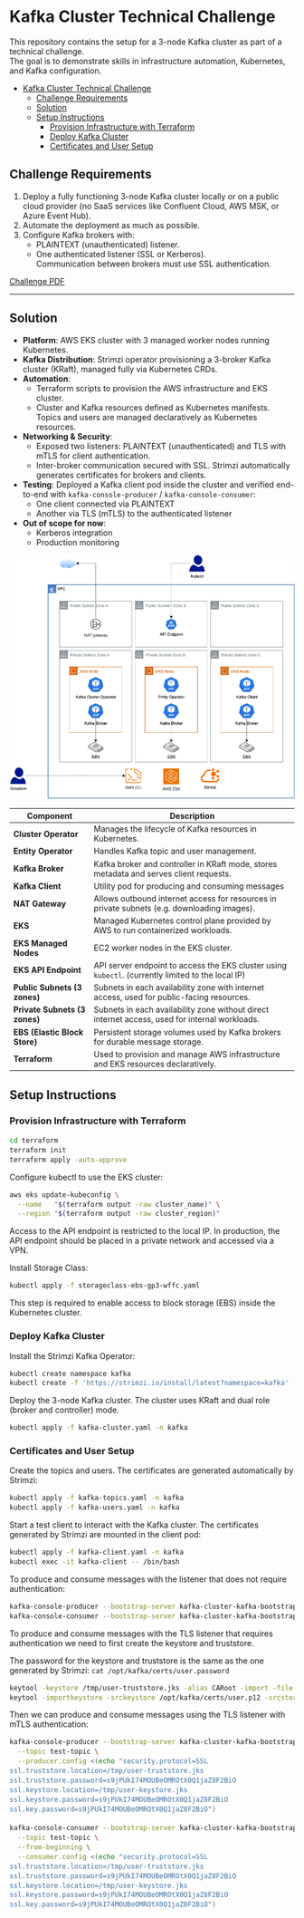 # Kafka Cluster Technical Challenge

This repository contains the setup for a 3-node Kafka cluster as part of a technical challenge.  
The goal is to demonstrate skills in infrastructure automation, Kubernetes, and Kafka configuration.

<!-- TOC -->
* [Kafka Cluster Technical Challenge](#kafka-cluster-technical-challenge)
  * [Challenge Requirements](#challenge-requirements)
  * [Solution](#solution-)
  * [Setup Instructions](#setup-instructions)
    * [Provision Infrastructure with Terraform](#provision-infrastructure-with-terraform)
    * [Deploy Kafka Cluster](#deploy-kafka-cluster)
    * [Certificates and User Setup](#certificates-and-user-setup)
<!-- TOC -->

## Challenge Requirements

1. Deploy a fully functioning 3-node Kafka cluster locally or on a public cloud provider (no SaaS services like Confluent Cloud, AWS MSK, or Azure Event Hub).
2. Automate the deployment as much as possible.
3. Configure Kafka brokers with:
    - PLAINTEXT (unauthenticated) listener.
    - One authenticated listener (SSL or Kerberos).  
      Communication between brokers must use SSL authentication.

[Challenge PDF](./DevOps-Exercise-Kafka-Generic.pdf)


---

## Solution 

- **Platform**: AWS EKS cluster with 3 managed worker nodes running Kubernetes.
- **Kafka Distribution**: Strimzi operator provisioning a 3-broker Kafka cluster (KRaft), managed fully via Kubernetes CRDs.
- **Automation**: 
  - Terraform scripts to provision the AWS infrastructure and EKS cluster.
  - Cluster and Kafka resources defined as Kubernetes manifests. Topics and users are managed declaratively as Kubernetes resources.
- **Networking & Security**:
   - Exposed two listeners: PLAINTEXT (unauthenticated) and TLS with mTLS for client authentication.
   - Inter-broker communication secured with SSL. Strimzi automatically generates certificates for brokers and clients.
- **Testing**: Deployed a Kafka client pod inside the cluster and verified end-to-end with `kafka-console-producer` / `kafka-console-consumer`:
   - One client connected via PLAINTEXT
   - Another via TLS (mTLS) to the authenticated listener
- **Out of scope for now**:
   - Kerberos integration
   - Production monitoring

![alt text](diagram.png)

| Component                     | Description                                                                                        |
|-------------------------------|----------------------------------------------------------------------------------------------------|
| **Cluster Operator**          | Manages the lifecycle of Kafka resources in Kubernetes.                                            |
| **Entity Operator**           | Handles Kafka topic and user management.                                                           |
| **Kafka Broker**              | Kafka broker and controller in KRaft mode, stores metadata and serves client requests.             |
| **Kafka Client**              | Utility pod for producing and consuming messages                                                   |
| **NAT Gateway**               | Allows outbound internet access for resources in private subnets (e.g. downloading images).        |
| **EKS**                       | Managed Kubernetes control plane provided by AWS to run containerized workloads.                   |
| **EKS Managed Nodes**         | EC2 worker nodes in the EKS cluster.                                                               |
| **EKS API Endpoint**          | API server endpoint to access the EKS cluster using `kubectl`. (currently limited to the local IP) |
| **Public Subnets (3 zones)**  | Subnets in each availability zone with internet access, used for public-facing resources.          |
| **Private Subnets (3 zones)** | Subnets in each availability zone without direct internet access, used for internal workloads.     |
| **EBS (Elastic Block Store)** | Persistent storage volumes used by Kafka brokers for durable message storage.                      |
| **Terraform**                 | Used to provision and manage AWS infrastructure and EKS resources declaratively.                   |


## Setup Instructions

### Provision Infrastructure with Terraform

```bash
cd terraform
terraform init
terraform apply -auto-approve
```

Configure kubectl to use the EKS cluster:
```bash
aws eks update-kubeconfig \
  --name   "$(terraform output -raw cluster_name)" \
  --region "$(terraform output -raw cluster_region)"
```
Access to the API endpoint is restricted to the local IP. In production, the API endpoint should be placed in a private network and accessed via a VPN.

Install Storage Class:
```bash
kubectl apply -f storageclass-ebs-gp3-wffc.yaml
```
This step is required to enable access to block storage (EBS) inside the Kubernetes cluster.

### Deploy Kafka Cluster

Install the Strimzi Kafka Operator:
```bash
kubectl create namespace kafka
kubectl create -f 'https://strimzi.io/install/latest?namespace=kafka' -n kafka
```

Deploy the 3-node Kafka cluster. The cluster uses KRaft and dual role (broker and controller) mode.
```bash
kubectl apply -f kafka-cluster.yaml -n kafka
```


### Certificates and User Setup

Create the topics and users. The certificates are generated automatically by Strimzi:
```bash
kubectl apply -f kafka-topics.yaml -n kafka
kubectl apply -f kafka-users.yaml -n kafka
```

Start a test client to interact with the Kafka cluster. The certificates generated by Strimzi are mounted in the client pod:
```bash
kubectl apply -f kafka-client.yaml -n kafka
kubectl exec -it kafka-client -- /bin/bash
```

To produce and consume messages with the listener that does not require authentication:
```bash
kafka-console-producer --bootstrap-server kafka-cluster-kafka-bootstrap:9092 --topic test-topic
kafka-console-consumer --bootstrap-server kafka-cluster-kafka-bootstrap:9092 --topic test-topic --from-beginning
```

To produce and consume messages with the TLS listener that requires authentication we need to first create the keystore and truststore.

The password for the keystore and truststore is the same as the one generated by Strimzi: `cat /opt/kafka/certs/user.password`

```bash
keytool -keystore /tmp/user-truststore.jks -alias CARoot -import -file /opt/kafka/ca/ca.crt
keytool -importkeystore -srckeystore /opt/kafka/certs/user.p12 -srcstoretype pkcs12 -destkeystore /tmp/user-keystore.jks -deststoretype jks
```

Then we can produce and consume messages using the TLS listener with mTLS authentication:
```bash
kafka-console-producer --bootstrap-server kafka-cluster-kafka-bootstrap:9093 \
  --topic test-topic \
  --producer.config <(echo "security.protocol=SSL
ssl.truststore.location=/tmp/user-truststore.jks
ssl.truststore.password=s9jPUkI74MOUBeOMROtX0Q1jaZ8F2BiO
ssl.keystore.location=/tmp/user-keystore.jks
ssl.keystore.password=s9jPUkI74MOUBeOMROtX0Q1jaZ8F2BiO
ssl.key.password=s9jPUkI74MOUBeOMROtX0Q1jaZ8F2BiO")

kafka-console-consumer --bootstrap-server kafka-cluster-kafka-bootstrap:9093 \
  --topic test-topic \
  --from-beginning \
  --consumer.config <(echo "security.protocol=SSL
ssl.truststore.location=/tmp/user-truststore.jks
ssl.truststore.password=s9jPUkI74MOUBeOMROtX0Q1jaZ8F2BiO
ssl.keystore.location=/tmp/user-keystore.jks
ssl.keystore.password=s9jPUkI74MOUBeOMROtX0Q1jaZ8F2BiO
ssl.key.password=s9jPUkI74MOUBeOMROtX0Q1jaZ8F2BiO")
```